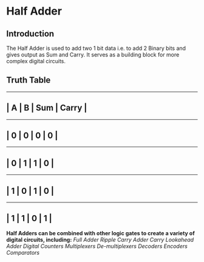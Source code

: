 # Half Adder

## Introduction
The Half Adder is used to add two 1 bit data i.e. to add 2 Binary bits and gives output as Sum and Carry.
It serves as a building block for more complex digital circuits.

## Truth Table
-----------------------
| A | B | Sum | Carry |
-----------------------
-----------------------
| 0 | 0 |  0  |   0   |
-----------------------
-----------------------
| 0 | 1 |  1  |   0   |
-----------------------
-----------------------
| 1 | 0 |  1  |   0   |
-----------------------
-----------------------
| 1 | 1 |  0  |   1   |
-----------------------

**Half Adders can be combined with other logic gates to create a variety of digital circuits, including:**
*Full Adder
Ripple Carry Adder
Carry Lookahead Adder
Digital Counters
Multiplexers
De-multiplexers
Decoders
Encoders
Comparators*
